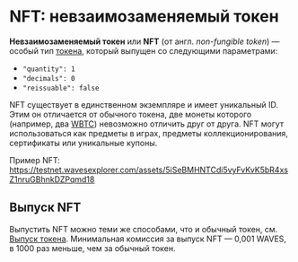 # NFT: невзаимозаменяемый токен

**Невзаимозаменяемый токен** или **NFT** (от англ. _non-fungible token_) — особый тип [токена](/ru/blockchain/token/), который выпущен со следующими параметрами:

* `"quantity": 1`
* `"decimals": 0`
* `"reissuable": false`

NFT существует в единственном экземпляре и имеет уникальный ID. Этим он отличается от обычного токена, две монеты которого (например, два [WBTC](https://wavesexplorer.com/assets/8LQW8f7P5d5PZM7GtZEBgaqRPGSzS3DfPuiXrURJ4AJS)) невозможно отличить друг от друга. NFT могут использоваться как предметы в играх, предметы коллекционирования, сертификаты или уникальные купоны.

Пример NFT: <https://testnet.wavesexplorer.com/assets/5iSeBMHNTCdi5vyFvKvK5bR4xsZ1nruGBhnkDZPqmd18>

## Выпуск NFT

Выпустить NFT можно теми же способами, что и обычный токен, см. [Выпуск токена](/ru/blockchain/token/#выпуск-токена). Минимальная комиссия за выпуск NFT — 0,001 WAVES, в 1000 раз меньше, чем за обычный токен.

